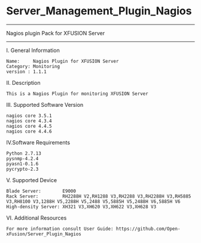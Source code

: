 # Server_Management_Plugin_Nagios

**********************************************************************************
Nagios plugin Pack for XFUSION Server
**********************************************************************************

I. General Information 

    Name:     Nagios Plugin for XFUSION Server    
    Category: Monitoring    
    version : 1.1.1
    
II. Description

    This is a Nagios Plugin for monitoring XFUSION Server 
    
III. Supported Software Version

    nagios core 3.5.1     
    nagios core 4.3.4 
    nagios core 4.4.5
	nagios core 4.4.6
    
IV.Software Requirements

    Python 2.7.13    
    pysnmp-4.2.4  
    pyasn1-0.1.6    
    pycrypto-2.3
    
V. Supported Device
    
    Blade Server:        E9000
    Rack Server:         RH2288H V2,RH1288 V3,RH2288 V3,RH2288H V3,RH5885 V3,RH8100 V3,1288H V5,2288H V5,2488 V5,5885H V5,2488H V6,5885H V6    
    High-density Server: XH321 V3,XH620 V3,XH622 V3,XH628 V3
    
VI. Additional Resources

    For more information consult User Guide: https://github.com/Open-xFusion/Server_Plugin_Nagios

